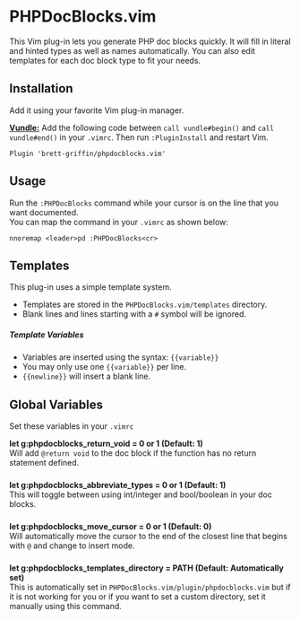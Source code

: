# PHPDocBlocks.vim

This Vim plug-in lets you generate PHP doc blocks quickly. It will fill in literal and hinted types as well as names automatically. You can also edit templates for each doc block type to fit your needs.


## Installation

Add it using your favorite Vim plug-in manager.

**[Vundle:](https://github.com/VundleVim/Vundle.vim)** Add the following code between `call vundle#begin()` and `call vundle#end()` in your `.vimrc`. Then run `:PluginInstall` and restart Vim.
	
    Plugin 'brett-griffin/phpdocblocks.vim'


## Usage

Run the `:PHPDocBlocks` command while your cursor is on the line that you want documented.  
You can map the command in your `.vimrc` as shown below:

    nnoremap <leader>pd :PHPDocBlocks<cr>
    
    
## Templates

This plug-in uses a simple template system.

* Templates are stored in the `PHPDocBlocks.vim/templates` directory.
* Blank lines and lines starting with a `#` symbol will be ignored.
  
##### Template Variables
* Variables are inserted using the syntax: `{{variable}}`
* You may only use one `{{variable}}` per line.
* `{{newline}}` will insert a blank line.


## Global Variables

Set these variables in your `.vimrc`

**let g:phpdocblocks_return_void = 0 or 1 (Default: 1)**  
Will add `@return void` to the doc block if the function has no return statement defined.
###

**let g:phpdocblocks_abbreviate_types = 0 or 1 (Default: 1)**  
This will toggle between using int/integer and bool/boolean in your doc blocks.
###

**let g:phpdocblocks_move_cursor = 0 or 1 (Default: 0)**  
Will automatically move the cursor to the end of the closest line that begins with `@` and change to insert mode.  
###

**let g:phpdocblocks_templates_directory = PATH (Default: Automatically set)**  
This is automatically set in `PHPDocBlocks.vim/plugin/phpdocblocks.vim` but if it is not working for you or if you want to set a custom directory, set it manually using this command.
